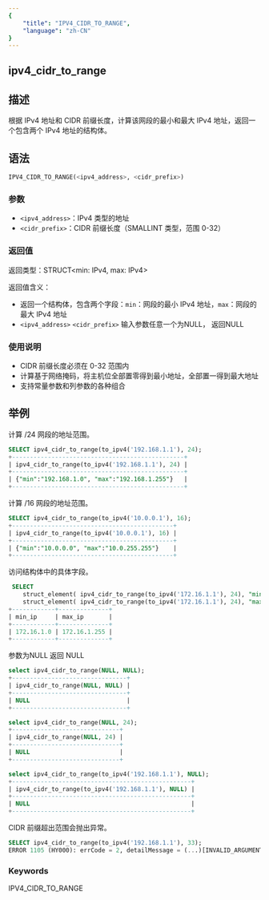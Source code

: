 ```yaml
---
{
    "title": "IPV4_CIDR_TO_RANGE",
    "language": "zh-CN"
}
---
```


## ipv4_cidr_to_range

## 描述
根据 IPv4 地址和 CIDR 前缀长度，计算该网段的最小和最大 IPv4 地址，返回一个包含两个 IPv4 地址的结构体。

## 语法
```sql
IPV4_CIDR_TO_RANGE(<ipv4_address>, <cidr_prefix>)
```

### 参数
- `<ipv4_address>`：IPv4 类型的地址
- `<cidr_prefix>`：CIDR 前缀长度（SMALLINT 类型，范围 0-32）

### 返回值
返回类型：STRUCT<min: IPv4, max: IPv4>

返回值含义：
- 返回一个结构体，包含两个字段：`min`：网段的最小 IPv4 地址，`max`：网段的最大 IPv4 地址
- `<ipv4_address>` `<cidr_prefix>` 输入参数任意一个为NULL， 返回NULL

### 使用说明
- CIDR 前缀长度必须在 0-32 范围内
- 计算基于网络掩码，将主机位全部置零得到最小地址，全部置一得到最大地址
- 支持常量参数和列参数的各种组合

## 举例

计算 /24 网段的地址范围。
```sql
SELECT ipv4_cidr_to_range(to_ipv4('192.168.1.1'), 24);
+------------------------------------------------+
| ipv4_cidr_to_range(to_ipv4('192.168.1.1'), 24) |
+------------------------------------------------+
| {"min":"192.168.1.0", "max":"192.168.1.255"}   |
+------------------------------------------------+
```

计算 /16 网段的地址范围。
```sql
SELECT ipv4_cidr_to_range(to_ipv4('10.0.0.1'), 16);
+---------------------------------------------+
| ipv4_cidr_to_range(to_ipv4('10.0.0.1'), 16) |
+---------------------------------------------+
| {"min":"10.0.0.0", "max":"10.0.255.255"}    |
+---------------------------------------------+
```

访问结构体中的具体字段。
```sql
 SELECT  
    struct_element( ipv4_cidr_to_range(to_ipv4('172.16.1.1'), 24), "min")  as min_ip, 
    struct_element( ipv4_cidr_to_range(to_ipv4('172.16.1.1'), 24), "max")  as max_ip;
+------------+--------------+
| min_ip     | max_ip       |
+------------+--------------+
| 172.16.1.0 | 172.16.1.255 |
+------------+--------------+
```

参数为NULL 返回 NULL
```sql
select ipv4_cidr_to_range(NULL, NULL);
+--------------------------------+
| ipv4_cidr_to_range(NULL, NULL) |
+--------------------------------+
| NULL                           |
+--------------------------------+

select ipv4_cidr_to_range(NULL, 24);
+------------------------------+
| ipv4_cidr_to_range(NULL, 24) |
+------------------------------+
| NULL                         |
+------------------------------+

select ipv4_cidr_to_range(to_ipv4('192.168.1.1'), NULL);
+--------------------------------------------------+
| ipv4_cidr_to_range(to_ipv4('192.168.1.1'), NULL) |
+--------------------------------------------------+
| NULL                                             |
+--------------------------------------------------+
```


CIDR 前缀超出范围会抛出异常。
```sql
SELECT ipv4_cidr_to_range(to_ipv4('192.168.1.1'), 33);
ERROR 1105 (HY000): errCode = 2, detailMessage = (...)[INVALID_ARGUMENT]Illegal cidr value '33'
```

### Keywords

IPV4_CIDR_TO_RANGE

